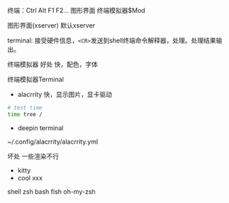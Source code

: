 终端：Ctrl Alt F1 F2...
图形界面 终端模拟器$Mod <CR>

图形界面(xserver) 默认xserver

terminal: 接受硬件信息，`<CR>`发送到shell终端命令解释器，处理。处理结果输出。


终端模拟器 好处 
快，配色，字体

终端模拟器Terminal
* alacrrity
快，显示图片，显卡驱动

```sh
# test time
time tree /
```
* deepin terminal

~/.config/alacrrity/alacrrity.yml

坏处 一些渲染不行

* kitty
* cool xxx

shell
zsh bash fish oh-my-zsh

